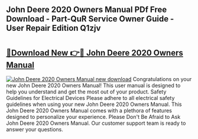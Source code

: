 ## John Deere 2020 Owners Manual PDf Free Download - Part-QuR Service Owner Guide - User Repair Edition Q1zjv

# <h2><a href="http://bc87978.oget.top/?id=John+Deere+2020+Owners+Manual">🔗Download New 👉🔴 John Deere 2020 Owners Manual</a></h2>

[![John Deere 2020 Owners Manual new download](https://i.imgur.com/5g1atiW.png)](http://bc87978.oget.top/?id=John+Deere+2020+Owners+Manual)
Congratulations on your new John Deere 2020 Owners Manual! This user manual is designed to help you understand and get the most out of your product. Safety Guidelines for Electrical Devices Please adhere to all electrical safety guidelines when using your new John Deere 2020 Owners Manual. This John Deere 2020 Owners Manual comes with a plethora of features designed to personalize your experience. Please Don't Be Afraid to Ask John Deere 2020 Owners Manual. Our customer support team is ready to answer your questions.
